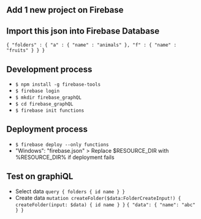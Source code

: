 ## Add 1 new project on Firebase
## Import this json into Firebase Database
`{
  "folders" : {
    "a" : {
      "name" : "animals"
    },
    "f" : {
      "name" : "fruits"
    }
  }
}
`
## Development process
* `$ npm install -g firebase-tools`
* `$ firebase login`
* `$ mkdir firebase_graphQL`
* `$ cd firebase_graphQL`
* `$ firebase init functions`
## Deployment process
* `$ firebase deploy --only functions`
* "Windows": "firebase.json" > Replace $RESOURCE_DIR with %RESOURCE_DIR% if deployment fails
## Test on graphiQL
* Select data
`query {
  folders {
    id
    name
  }
}`
* Create data
`mutation createFolder($data:FolderCreateInput!) {
  createFolder(input: $data) {
		id
    name
  }
}`
`{
  "data": {
    "name": "abc"
  }
}`
